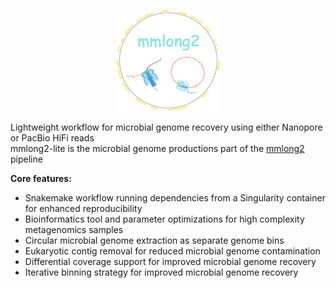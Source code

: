 <p align="center">
<img align="center" width="165" height="165" src="msc/mmlong2-lite-logo.png" alt="logo" style="zoom:100%;" />
</p>

Lightweight workflow for microbial genome recovery using either Nanopore or PacBio HiFi reads <br/>
mmlong2-lite is the microbial genome productions part of the [mmlong2](https://github.com/Serka-M/mmlong2) pipeline <br/>

**Core features:**
* Snakemake workflow running dependencies from a Singularity container for enhanced reproducibility
* Bioinformatics tool and parameter optimizations for high complexity metagenomics samples
* Circular microbial genome extraction as separate genome bins
* Eukaryotic contig removal for reduced microbial genome contamination
* Differential coverage support for improved microbial genome recovery
* Iterative binning strategy for improved microbial genome recovery

<br/>
